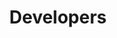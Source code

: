 ---
title: Developers
parent: Developers
nav_order: 4
permalink: /docs/04_developers.html
layout: tiles
has_children: true
hide_content: true
tiles:
  - title: Concepts
    description: Concepts
    icon: pastafarianism
    link: /docs/04_developers/blockchain.html

  - title: API
    description: API
    icon: bezier-curve
    link: /docs/04_developers/20_api/blockchain-core.html

  - title: UI
    description: UI
    icon: window-maximize
    link: /docs/04_developers/developers.html

  - title: HOWTOS
    description: HOWTOS
    icon: child
    link: /docs/04_developers/hello-world.html

  - title: Tooling
    description: Tooling
    icon: tools
    link: /docs/04_developers/setting-up.html

  - title: Releases
    description: Releases
    icon: bullhorn
    link: /docs/04_developers/releases.html
---